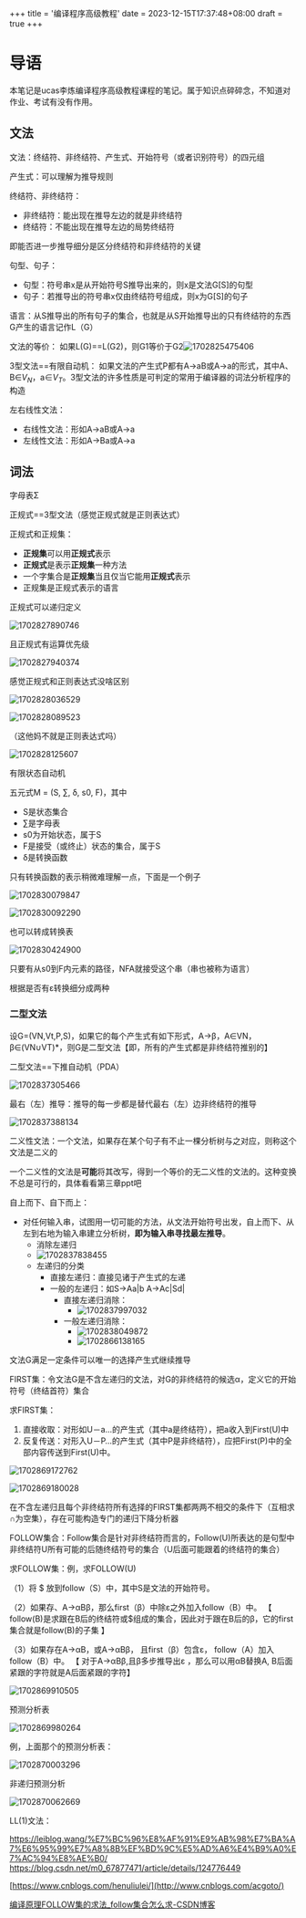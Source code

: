 +++
title = '编译程序高级教程'
date = 2023-12-15T17:37:48+08:00
draft = true
+++

# 导语

本笔记是ucas李炼编译程序高级教程课程的笔记。属于知识点碎碎念，不知道对作业、考试有没有作用。

## 文法

文法：终结符、非终结符、产生式、开始符号（或者识别符号）的四元组

产生式：可以理解为推导规则

终结符、非终结符：

* 非终结符：能出现在推导左边的就是非终结符
* 终结符：不能出现在推导左边的局势终结符

即能否进一步推导细分是区分终结符和非终结符的关键

句型、句子：

* 句型：符号串x是从开始符号S推导出来的，则x是文法G[S]的句型
* 句子：若推导出的符号串x仅由终结符号组成，则x为G[S]的句子

语言：从S推导出的所有句子的集合，也就是从S开始推导出的只有终结符的东西 G产生的语言记作L（G）

文法的等价： 如果L(G)==L(G2)，则G1等价于G2![1702825475406](编译程序高级教程/1702825475406.png)

3型文法==有限自动机： 如果文法的产生式P都有A→aB或A→a的形式，其中A、B∈$V_N$，a∈$V_T$。3型文法的许多性质是可判定的常用于编译器的词法分析程序的构造

左右线性文法：

* 右线性文法：形如A→aB或A→a
* 左线性文法：形如A→Ba或A→a

## 词法

字母表Σ

正规式==3型文法（感觉正规式就是正则表达式）

正规式和正规集：

* **正规集**可以用**正规式**表示
* **正规式**是表示**正规集**一种方法
* 一个字集合是**正规集**当且仅当它能用**正规式**表示
* 正规集是正规式表示的语言

正规式可以递归定义

![1702827890746](编译程序高级教程/1702827890746.png)

且正规式有运算优先级

![1702827940374](编译程序高级教程/1702827940374.png)

感觉正规式和正则表达式没啥区别

![1702828036529](编译程序高级教程/1702828036529.png)

![1702828089523](编译程序高级教程/1702828089523.png)

（这他妈不就是正则表达式吗）

![1702828125607](编译程序高级教程/1702828125607.png)

有限状态自动机

五元式M = (S, ∑, δ, s0, F)，其中

* S是状态集合
* ∑是字母表
* s0为开始状态，属于S
* F是接受（或终止）状态的集合，属于S
* δ是转换函数

只有转换函数的表示稍微难理解一点，下面是一个例子

![1702830079847](编译程序高级教程/1702830079847.png)

![1702830092290](编译程序高级教程/1702830092290.png)

也可以转成转换表

![1702830424900](编译程序高级教程/1702830424900.png)

只要有从s0到F内元素的路径，NFA就接受这个串（串也被称为语言）

根据是否有ε转换细分成两种

### 二型文法

设G=(VN,Vt,P,S)，如果它的每个产生式有如下形式，A→β，A∈VN，β∈(VN∪VT)*，则G是二型文法【即，所有的产生式都是非终结符推别的】

二型文法==下推自动机（PDA）

![1702837305466](编译程序高级教程/1702837305466.png)

最右（左）推导：推导的每一步都是替代最右（左）边非终结符的推导

![1702837388134](编译程序高级教程/1702837388134.png)

二义性文法：一个文法，如果存在某个句子有不止一棵分析树与之对应，则称这个文法是二义的

一个二义性的文法是**可能**将其改写，得到一个等价的无二义性的文法的。这种变换不总是可行的，具体看看第三章ppt吧


自上而下、自下而上：

* 对任何输入串，试图用一切可能的方法，从文法开始符号出发，自上而下、从左到右地为输入串建立分析树，**即为输入串寻找最左推导**。
  * 消除左递归
  * ![1702837838455](编译程序高级教程/1702837838455.png)
  * 左递归的分类
    * 直接左递归：直接见诸于产生式的左递
    * 一般的左递归：如S→Aa|b  A→Ac|Sd|
      * 直接左递归消除：
        * ![1702837997032](编译程序高级教程/1702837997032.png)
      * 一般左递归消除：
        * ![1702838049872](编译程序高级教程/1702838049872.png)
        * ![1702866138165](编译程序高级教程/1702866138165.png)

文法G满足一定条件可以唯一的选择产生式继续推导

FIRST集：令文法G是不含左递归的文法，对G的非终结符的候选α，定义它的开始符号（终结首符）集合

求FIRST集：

1. 直接收取：对形如U－a…的产生式（其中a是终结符），把a收入到First(U)中
2. 反复传送：对形入U－P…的产生式（其中P是非终结符），应把First(P)中的全部内容传送到First(U)中。

![1702869172762](编译程序高级教程/1702869172762.png)

![1702869180028](编译程序高级教程/1702869180028.png)

在不含左递归且每个非终结符所有选择的FIRST集都两两不相交的条件下（互相求∩为空集），存在可能构造专门的递归下降分析器


FOLLOW集合：Follow集合是针对非终结符而言的，Follow(U)所表达的是句型中非终结符U所有可能的后随终结符号的集合（U后面可能跟着的终结符的集合）

求FOLLOW集：例，求FOLLOW(U)

（1）将 $ 放到follow（S）中，其中S是文法的开始符号。

（2）如果存、A→αBβ，那么first（β）中除ε之外加入follow（B）中。 【 follow(B)是求跟在B后的终结符或$组成的集合，因此对于跟在B后的β，它的first集合就是follow(B)的子集 】

（3）如果存在A→αB，或A→αBβ， 且first（β）包含ε， follow（A）加入follow（B）中。 【 对于A→αBβ,且β多步推导出ε ，那么可以用αB替换A, B后面紧跟的字符就是A后面紧跟的字符】

![1702869910505](编译程序高级教程/1702869910505.png)

预测分析表

![1702869980264](编译程序高级教程/1702869980264.png)

例，上面那个的预测分析表：

![1702870003296](编译程序高级教程/1702870003296.png)

非递归预测分析

![1702870062669](编译程序高级教程/1702870062669.png)

LL(1)文法：





https://leiblog.wang/%E7%BC%96%E8%AF%91%E9%AB%98%E7%BA%A7%E6%95%99%E7%A8%8B%EF%BD%9C%E5%AD%A6%E4%B9%A0%E7%AC%94%E8%AE%B0/
https://blog.csdn.net/m0_67877471/article/details/124776449

[https://www.cnblogs.com/henuliulei/](http://www.cnblogs.com/acgoto/)

[编译原理FOLLOW集的求法_follow集合怎么求-CSDN博客](https://blog.csdn.net/qq_43319080/article/details/106379883#:~:text=%EF%BC%881%EF%BC%89%E5%B0%86%20%24%20%E6%94%BE%E5%88%B0follow%EF%BC%88S%EF%BC%89%E4%B8%AD%EF%BC%8C%E5%85%B6%E4%B8%ADS%E6%98%AF%E6%96%87%E6%B3%95%E7%9A%84%E5%BC%80%E5%A7%8B%E7%AC%A6%E5%8F%B7%E3%80%82%20%EF%BC%882%EF%BC%89%E5%A6%82%E6%9E%9C%E5%AD%98%E5%9C%A8%E4%B8%80%E4%B8%AA%E4%BA%A7%E7%94%9F%E5%BC%8FA%E2%86%92%CE%B1B%CE%B2%EF%BC%8C%E9%82%A3%E4%B9%88first%EF%BC%88%CE%B2%EF%BC%89%E4%B8%AD%20%E9%99%A4%CE%B5%E4%B9%8B%E5%A4%96%20%E7%9A%84%E6%89%80%E6%9C%89%E7%AC%A6%E5%8F%B7%E9%83%BD%E5%9C%A8follow%EF%BC%88B%EF%BC%89%E4%B8%AD%E3%80%82,%E3%80%90%20follow%20%28B%29%E6%98%AF%E6%B1%82%E8%B7%9F%E5%9C%A8B%E5%90%8E%E7%9A%84%E7%BB%88%E7%BB%93%E7%AC%A6%E6%88%96%24%E7%BB%84%E6%88%90%E7%9A%84%E9%9B%86%E5%90%88%EF%BC%8C%E5%9B%A0%E6%AD%A4%E5%AF%B9%E4%BA%8E%E8%B7%9F%E5%9C%A8B%E5%90%8E%E7%9A%84%CE%B2%EF%BC%8C%E5%AE%83%E7%9A%84first%E9%9B%86%E5%90%88%E5%B0%B1%E6%98%AFfollow%20%28B%29%E7%9A%84%E5%AD%90%E9%9B%86%20%E3%80%91%20%EF%BC%883%EF%BC%89%E5%A6%82%E6%9E%9C%E5%AD%98%E5%9C%A8%E4%B8%80%E4%B8%AA%E4%BA%A7%E7%94%9F%E5%BC%8FA%E2%86%92%CE%B1B%EF%BC%8C%E6%88%96%E5%AD%98%E5%9C%A8%E4%BA%A7%E7%94%9F%E5%BC%8FA%E2%86%92%CE%B1B%CE%B2%E4%B8%94first%EF%BC%88%CE%B2%EF%BC%89%E5%8C%85%E5%90%AB%CE%B5%EF%BC%8C%E9%82%A3%E4%B9%88follow%EF%BC%88A%EF%BC%89%E4%B8%AD%E7%9A%84%E6%89%80%E6%9C%89%E7%AC%A6%E5%8F%B7%E9%83%BD%E5%9C%A8follow%EF%BC%88B%EF%BC%89%E4%B8%AD%E3%80%82)
